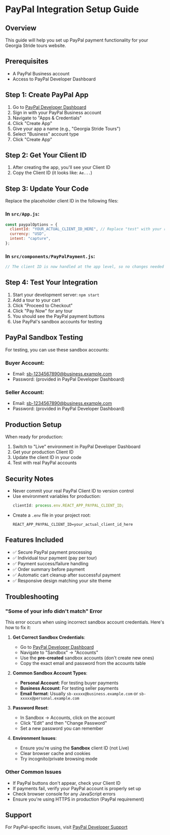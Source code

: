 # PayPal Integration Setup Guide

## Overview

This guide will help you set up PayPal payment functionality for your Georgia Stride tours website.

## Prerequisites

- A PayPal Business account
- Access to PayPal Developer Dashboard

## Step 1: Create PayPal App

1. Go to [PayPal Developer Dashboard](https://developer.paypal.com/)
2. Sign in with your PayPal Business account
3. Navigate to "Apps & Credentials"
4. Click "Create App"
5. Give your app a name (e.g., "Georgia Stride Tours")
6. Select "Business" account type
7. Click "Create App"

## Step 2: Get Your Client ID

1. After creating the app, you'll see your Client ID
2. Copy the Client ID (it looks like: `Ae...`)

## Step 3: Update Your Code

Replace the placeholder client ID in the following files:

### In `src/App.js`:

```javascript
const paypalOptions = {
  clientId: "YOUR_ACTUAL_CLIENT_ID_HERE", // Replace "test" with your real client ID
  currency: "USD",
  intent: "capture",
};
```

### In `src/components/PayPalPayment.js`:

```javascript
// The client ID is now handled at the app level, so no changes needed here
```

## Step 4: Test Your Integration

1. Start your development server: `npm start`
2. Add a tour to your cart
3. Click "Proceed to Checkout"
4. Click "Pay Now" for any tour
5. You should see the PayPal payment buttons
6. Use PayPal's sandbox accounts for testing

## PayPal Sandbox Testing

For testing, you can use these sandbox accounts:

### Buyer Account:

- Email: sb-1234567890@business.example.com
- Password: (provided in PayPal Developer Dashboard)

### Seller Account:

- Email: sb-1234567890@business.example.com
- Password: (provided in PayPal Developer Dashboard)

## Production Setup

When ready for production:

1. Switch to "Live" environment in PayPal Developer Dashboard
2. Get your production Client ID
3. Update the client ID in your code
4. Test with real PayPal accounts

## Security Notes

- Never commit your real PayPal Client ID to version control
- Use environment variables for production:
  ```javascript
  clientId: process.env.REACT_APP_PAYPAL_CLIENT_ID;
  ```
- Create a `.env` file in your project root:
  ```
  REACT_APP_PAYPAL_CLIENT_ID=your_actual_client_id_here
  ```

## Features Included

- ✅ Secure PayPal payment processing
- ✅ Individual tour payment (pay per tour)
- ✅ Payment success/failure handling
- ✅ Order summary before payment
- ✅ Automatic cart cleanup after successful payment
- ✅ Responsive design matching your site theme

## Troubleshooting

### "Some of your info didn't match" Error

This error occurs when using incorrect sandbox account credentials. Here's how to fix it:

1. **Get Correct Sandbox Credentials**:

   - Go to [PayPal Developer Dashboard](https://developer.paypal.com/)
   - Navigate to "Sandbox" → "Accounts"
   - Use the **pre-created** sandbox accounts (don't create new ones)
   - Copy the exact email and password from the accounts table

2. **Common Sandbox Account Types**:

   - **Personal Account**: For testing buyer payments
   - **Business Account**: For testing seller payments
   - **Email format**: Usually `sb-xxxxx@business.example.com` or `sb-xxxxx@personal.example.com`

3. **Password Reset**:

   - In Sandbox → Accounts, click on the account
   - Click "Edit" and then "Change Password"
   - Set a new password you can remember

4. **Environment Issues**:
   - Ensure you're using the **Sandbox** client ID (not Live)
   - Clear browser cache and cookies
   - Try incognito/private browsing mode

### Other Common Issues

- If PayPal buttons don't appear, check your Client ID
- If payments fail, verify your PayPal account is properly set up
- Check browser console for any JavaScript errors
- Ensure you're using HTTPS in production (PayPal requirement)

## Support

For PayPal-specific issues, visit [PayPal Developer Support](https://developer.paypal.com/support/)

